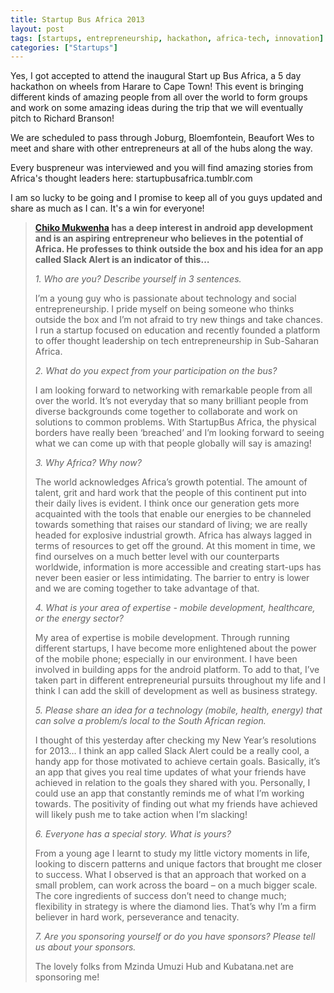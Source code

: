 ```yaml
---
title: Startup Bus Africa 2013
layout: post
tags: [startups, entrepreneurship, hackathon, africa-tech, innovation]
categories: ["Startups"]
---
```


Yes, I got accepted to attend the inaugural Start up Bus Africa, a 5 day hackathon on wheels from Harare to Cape Town! This event is bringing different kinds of amazing people from all over the world to form groups and work on some amazing ideas during the trip that we will eventually pitch to Richard Branson! 
<!--more-->
We are scheduled to pass through Joburg, Bloemfontein, Beaufort Wes to meet and share with other entrepreneurs at all of the hubs along the way.

Every buspreneur was interviewed and you will find amazing stories from Africa's thought leaders here: startupbusafrica.tumblr.com

I am so lucky to be going and I promise to keep all of you guys updated and share as much as I can. It's a win for everyone!

> **[Chiko Mukwenha](http://www.linkedin.com/in/chikomukwenha) has a deep interest in android app development and is an aspiring entrepreneur who believes in the potential of Africa. He professes to think outside the box and his idea for an app called Slack Alert is an indicator of this…**
>
> _1. Who are you? Describe yourself in 3 sentences._
>
> I’m a young guy who is passionate about technology and social entrepreneurship. I pride myself on being someone who thinks outside the box and I’m not afraid to try new things and take chances. I run a startup focused on education and recently founded a platform to offer thought leadership on tech entrepreneurship in Sub-Saharan Africa.
>
> _2. What do you expect from your participation on the bus?_
>
> I am looking forward to networking with remarkable people from all over the world. It’s not everyday that so many brilliant people from diverse backgrounds come together to collaborate and work on solutions to common problems. With StartupBus Africa, the physical borders have really been ‘breached’ and I’m looking forward to seeing what we can come up with that people globally will say is amazing!
>
> _3. Why Africa? Why now?_
>
> The world acknowledges Africa’s growth potential. The amount of talent, grit and hard work that the people of this continent put into their daily lives is evident. I think once our generation gets more acquainted with the tools that enable our energies to be channeled towards something that raises our standard of living; we are really headed for explosive industrial growth. Africa has always lagged in terms of resources to get off the ground. At this moment in time, we find ourselves on a much better level with our counterparts worldwide, information is more accessible and creating start-ups has never been easier or less intimidating. The barrier to entry is lower and we are coming together to take advantage of that.
>
> _4. What is your area of expertise - mobile development, healthcare, or the energy sector?_
>
> My area of expertise is mobile development. Through running different startups, I have become more enlightened about the power of the mobile phone; especially in our environment. I have been involved in building apps for the android platform. To add to that, I’ve taken part in different entrepreneurial pursuits throughout my life and I think I can add the skill of development as well as business strategy. 
>
> _5. Please share an idea for a technology (mobile, health, energy) that can solve a problem/s local to the South African region._
>
> I thought of this yesterday after checking my New Year’s resolutions for 2013… I think an app called Slack Alert could be a really cool, a handy app for those motivated to achieve certain goals. Basically, it’s an app that gives you real time updates of what your friends have achieved in relation to the goals they shared with you. Personally, I could use an app that constantly reminds me of what I’m working towards. The positivity of finding out what my friends have achieved will likely push me to take action when I’m slacking!
>
> _6. Everyone has a special story. What is yours?_
>
> From a young age I learnt to study my little victory moments in life, looking to discern patterns and unique factors that brought me closer to success. What I observed is that an approach that worked on a small problem, can work across the board – on a much bigger scale. The core ingredients of success don’t need to change much; flexibility in strategy is where the diamond lies. That’s why I’m a firm believer in hard work, perseverance and tenacity.
>
> _7. Are you sponsoring yourself or do you have sponsors? Please tell us about your sponsors._
>
> The lovely folks from Mzinda Umuzi Hub and Kubatana.net are sponsoring me! 